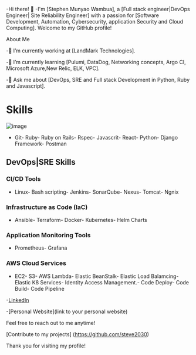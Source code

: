 -Hi there! 👋
-I'm [Stephen Munyao Wambua], a [Full stack engineer|DevOps Engineer| Site Reliability Engineer] with a passion for [Software Development, Automation, Cybersecurity, application Security and Cloud Computing]. Welcome to my GitHub profile!

About Me

-🔭 I’m currently working at [LandMark Technologies].

-🌱 I’m currently learning [Pulumi, DataDog, Networking concepts, Argo CI, Microsoft Azure,New Relic, ELK, VPC].

-💬 Ask me about [DevOps, SRE and Full stack Development in Python, Ruby and Javascript].


# Skills
![image](https://github.com/steve2030/steve2030/assets/59918018/8bc89eeb-28c6-45a0-8cb8-a4cd37528da6)



- Git- Ruby- Ruby on Rails- Rspec- Javascrit- React- Python- Django Framework- Postman

## DevOps|SRE Skills
### CI/CD Tools
- Linux- Bash scripting- Jenkins- SonarQube- Nexus- Tomcat- Ngnix
### Infrastructure as Code (IaC)
- Ansible- Terraform- Docker- Kubernetes- Helm Charts
### Application Monitoring Tools
- Prometheus- Grafana

### AWS Cloud Services
- EC2- S3- AWS Lambda- Elastic BeanStalk- Elastic Load Balamcing- Elastic K8 Services- Identity Access Management.- Code Deploy- Code Build- Code Pipeline

-[LinkedIn](https://www.linkedin.com/in/stephen-wambua-devops/)

-[Personal Website](link to your personal website)

Feel free to reach out to me anytime!

[Contribute to my projects] (https://github.com/steve2030)

Thank you for visiting my profile!
